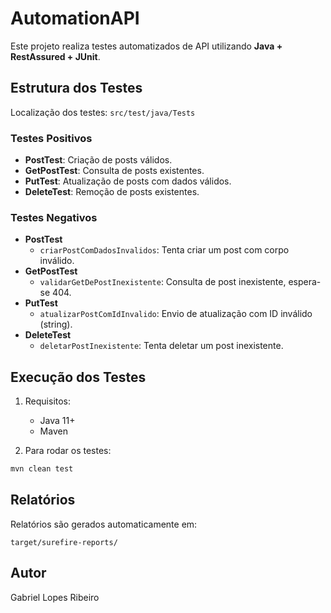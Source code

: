# AutomationAPI

Este projeto realiza testes automatizados de API utilizando **Java + RestAssured + JUnit**.

## Estrutura dos Testes

Localização dos testes: `src/test/java/Tests`

### Testes Positivos

- **PostTest**: Criação de posts válidos.
- **GetPostTest**: Consulta de posts existentes.
- **PutTest**: Atualização de posts com dados válidos.
- **DeleteTest**: Remoção de posts existentes.

### Testes Negativos

- **PostTest**
  - `criarPostComDadosInvalidos`: Tenta criar um post com corpo inválido.
- **GetPostTest**
  - `validarGetDePostInexistente`: Consulta de post inexistente, espera-se 404.
- **PutTest**
  - `atualizarPostComIdInvalido`: Envio de atualização com ID inválido (string).
- **DeleteTest**
  - `deletarPostInexistente`: Tenta deletar um post inexistente.

## Execução dos Testes

1. Requisitos:
   - Java 11+
   - Maven

2. Para rodar os testes:
```bash
mvn clean test
```

## Relatórios

Relatórios são gerados automaticamente em:
```
target/surefire-reports/
```

## Autor

Gabriel Lopes Ribeiro